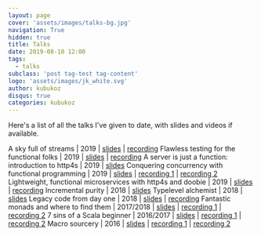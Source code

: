 ```yaml
---
layout: page
cover: 'assets/images/talks-bg.jpg'
navigation: True
hidden: true
title: Talks
date: 2019-08-10 12:00
tags:
  - talks
subclass: 'post tag-test tag-content'
logo: 'assets/images/jk_white.svg'
author: kubukoz
disqus: true
categories: kubukoz
---
```


Here's a list of all the talks I've given to date, with slides and videos if available.


A sky full of streams | 2019 | [slides](https://speakerdeck.com/kubukoz/a-sky-full-of-streams) | [recording](https://www.youtube.com/watch?v=oluPEFlXumw)
Flawless testing for the functional folks | 2019 | [slides](https://speakerdeck.com/kubukoz/flawless-testing-for-the-functional-folks) | [recording](https://www.youtube.com/watch?v=oluPEFlXumw)
A server is just a function: introduction to http4s | 2019 | [slides](https://speakerdeck.com/kubukoz/a-server-is-just-a-function-introduction-to-http4s)
Conquering concurrency with functional programming | 2019 | [slides](https://speakerdeck.com/kubukoz/conquering-concurrency-with-functional-programming) | [recording&nbsp;1](https://www.youtube.com/watch?v=6z6C1EmxzaI) | [recording&nbsp;2](https://www.youtube.com/watch?v=fZO2lV2xjEo)
Lightweight, functional microservices with http4s and doobie | 2019 | [slides](https://kubukoz.github.io/talks/http4s-doobie-micro/slides/) | [recording](https://www.youtube.com/watch?v=fQfMiUDsLv4)
Incremental purity | 2018 | [slides](https://kubukoz.github.io/talks/incremental-purity/slides/)
Typelevel alchemist | 2018 | [slides](https://kubukoz.github.io/talks/typelevel-alchemist/slides)
Legacy code from day one | 2018 | [slides](https://kubukoz.github.io/talks/legacy-code-from-day-1/slides/#/) | [recording](https://www.youtube.com/watch?v=6FYISbNdanE)
Fantastic monads and where to find them | 2017/2018 | [slides](https://kubukoz.github.io/talks/fantastic-monads-and-where-to-find-them/slides/#/) | [recording&nbsp;1](https://www.youtube.com/watch?v=hOvyL28t0Yc) | [recording&nbsp;2](https://www.youtube.com/watch?v=HMs_F7LXTak)
7 sins of a Scala beginner | 2016/2017 | [slides](https://kubukoz.github.io/talks/seven-sins-of-a-scala-developer/slides/#/) | [recording&nbsp;1](https://youtu.be/8ZAKrcnQ7Ww) | [recording&nbsp;2](https://www.youtube.com/watch?v=Z2YzCzfUNNk)
Macro sourcery | 2016 | [slides](https://kubukoz.github.io/talks/macro-sourcery/slides/#/) | [recording&nbsp;1](https://www.youtube.com/watch?v=-ayx8NIDv4Q) | [recording&nbsp;2](https://www.youtube.com/watch?v=KvZlYAOtzmU)
